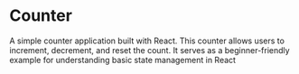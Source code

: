 # Counter
A simple counter application built with React. This counter allows users to increment, decrement, and reset the count. It serves as a beginner-friendly example for understanding basic state management in React
